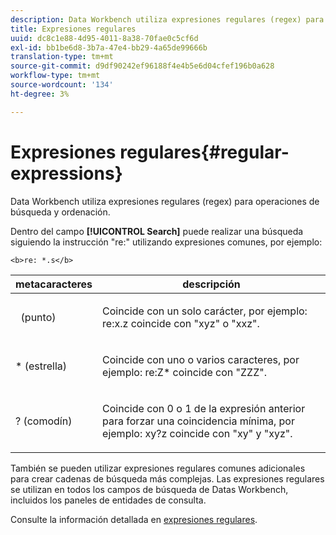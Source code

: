 ```yaml
---
description: Data Workbench utiliza expresiones regulares (regex) para operaciones de búsqueda y ordenación.
title: Expresiones regulares
uuid: dc8c1e88-4d95-4011-8a38-70fae0c5cf6d
exl-id: bb1be6d8-3b7a-47e4-bb29-4a65de99666b
translation-type: tm+mt
source-git-commit: d9df90242ef96188f4e4b5e6d04cfef196b0a628
workflow-type: tm+mt
source-wordcount: '134'
ht-degree: 3%

---
```


# Expresiones regulares{#regular-expressions}

Data Workbench utiliza expresiones regulares (regex) para operaciones de búsqueda y ordenación.

Dentro del campo **[!UICONTROL Search]** puede realizar una búsqueda siguiendo la instrucción &quot;re:&quot; utilizando expresiones comunes, por ejemplo:

```
<b>re: *.s</b>
```

<table id="table_BA125AB039794EE382B33003BE4E0AFB"> 
 <thead> 
  <tr> 
   <th colname="col1" class="entry"> metacaracteres </th> 
   <th colname="col2" class="entry"> descripción </th> 
  </tr> 
 </thead>
 <tbody> 
  <tr> 
   <td colname="col1"> <p>  (punto) </p> </td> 
   <td colname="col2"> <p>Coincide con un solo carácter, por ejemplo: <span class="filepath"> re:x.z </span> coincide con "xyz" o "xxz". </p> </td> 
  </tr> 
  <tr> 
   <td colname="col1"> <p>* (estrella) </p> </td> 
   <td colname="col2"> <p>Coincide con uno o varios caracteres, por ejemplo: <span class="filepath"> re:Z* </span> coincide con "ZZZ". </p> </td> 
  </tr> 
  <tr> 
   <td colname="col1"> <p>? (comodín) </p> </td> 
   <td colname="col2"> <p>Coincide con 0 o 1 de la expresión anterior para forzar una coincidencia mínima, por ejemplo: <span class="filepath"> xy?z </span> coincide con "xy" y "xyz". </p> </td> 
  </tr> 
 </tbody> 
</table>

También se pueden utilizar expresiones regulares comunes adicionales para crear cadenas de búsqueda más complejas. Las expresiones regulares se utilizan en todos los campos de búsqueda de Datas Workbench, incluidos los paneles de entidades de consulta.

Consulte la información detallada en [expresiones regulares](https://docs.adobe.com/content/help/en/data-workbench/using/dataset/c-dataset-constr.html#Regular_Expressions).
